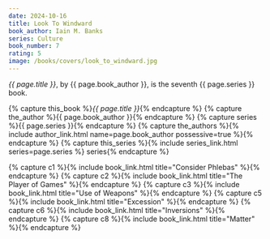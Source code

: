 ```yaml
---
date: 2024-10-16
title: Look To Windward
book_author: Iain M. Banks
series: Culture
book_number: 7
rating: 5
image: /books/covers/look_to_windward.jpg
---
```


<cite class="book-title">{{ page.title }}</cite>, by <span
class="author-name">{{ page.book_author }}</span>, is the seventh <span
class="book-series">{{ page.series }}</span> book.

{% capture this_book %}<cite class="book-title">{{ page.title }}</cite>{% endcapture %}
{% capture the_author %}<span class="author-name">{{ page.book_author }}</span>{% endcapture %}
{% capture series %}<span class="book-series">{{ page.series }}</span>{% endcapture %}
{% capture the_authors %}{% include author_link.html name=page.book_author possessive=true %}{% endcapture %}
{% capture this_series %}{% include series_link.html series=page.series %} series{% endcapture %}

{% capture c1 %}{% include book_link.html title="Consider Phlebas" %}{% endcapture %}
{% capture c2 %}{% include book_link.html title="The Player of Games" %}{% endcapture %}
{% capture c3 %}{% include book_link.html title="Use of Weapons" %}{% endcapture %}
{% capture c5 %}{% include book_link.html title="Excession" %}{% endcapture %}
{% capture c6 %}{% include book_link.html title="Inversions" %}{% endcapture %}
{% capture c8 %}{% include book_link.html title="Matter" %}{% endcapture %}

